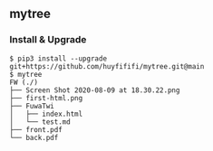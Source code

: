 ## mytree

### Install & Upgrade

```
$ pip3 install --upgrade git+https://github.com/huyfififi/mytree.git@main
$ mytree
FW (./)
├── Screen Shot 2020-08-09 at 18.30.22.png
├── first-html.png
├── FuwaTwi
│   ├── index.html
│   └── test.md
├── front.pdf
└── back.pdf
```
